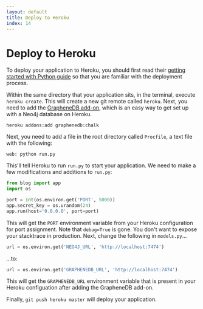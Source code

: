 ```yaml
---
layout: default
title: Deploy to Heroku
index: 14
---
```


# Deploy to Heroku

To deploy your application to Heroku, you should first read their [getting started with Python guide](https://devcenter.heroku.com/articles/getting-started-with-python#introduction) so that you are familiar with the deployment process.

Within the same directory that your application sits, in the terminal, execute `heroku create`. This will create a new git remote called `heroku`. Next, you need to add the [GrapheneDB add-on](https://devcenter.heroku.com/articles/graphenedb), which is an easy way to get set up with a Neo4j database on Heroku.

```
heroku addons:add graphenedb:chalk
```

Next, you need to add a file in the root directory called `Procfile`, a text file with the following:

```
web: python run.py
```

This'll tell Heroku to run `run.py` to start your application. We need to make a few modifications and additions to `run.py`:

```python
from blog import app
import os

port = int(os.environ.get('PORT', 5000))
app.secret_key = os.urandom(24)
app.run(host='0.0.0.0', port=port)
```

This will get the `PORT` environment variable from your Heroku configuration for port assignment. Note that `debug=True` is gone. You don't want to expose your stacktrace in production. Next, change the following in `models.py`...

```python
url = os.environ.get('NEO4J_URL', 'http://localhost:7474')
```

...to:

```python
url = os.environ.get('GRAPHENEDB_URL', 'http://localhost:7474')
```

This will get the `GRAPHENEDB_URL` environment variable that is present in your Heroku configuation after adding the GrapheneDB add-on.

Finally, `git push heroku master` will deploy your application.
